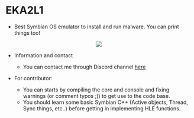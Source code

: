 # EKA2L1
- Best Symbian OS emulator to install and run malware. You can print things too!

<p align="center">
<img src="https://raw.githubusercontent.com/bentokun/EKA2L1/master/screenshots/result.png">
</p>

- Information and contact
    * You can contact me through Discord channel [here](https://discord.gg/5Bm5SJ9)
    
- For contributor:
   * You can starts by compiling the core and console and fixing warnings (or comment typos ;)) to get use to the code base.
   * You should learn some basic Symbian C++ (Active objects, Thread, Sync things, etc..) before getting in implementing HLE functions.
